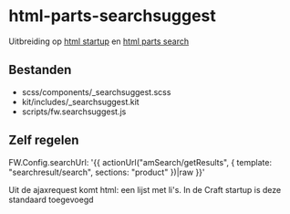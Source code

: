 # html-parts-searchsuggest

Uitbreiding op [html startup](https://github.com/am-impact/html-startup)
en [html parts search](https://github.com/am-impact/html-parts-search)

## Bestanden
 * scss/components/_searchsuggest.scss
 * kit/includes/_searchsuggest.kit
 * scripts/fw.searchsuggest.js
 
## Zelf regelen
FW.Config.searchUrl: '{{ actionUrl("amSearch/getResults", { template: "searchresult/search", sections: "product" })|raw }}'

Uit de ajaxrequest komt html: een lijst met li's. In de Craft startup is deze standaard toegevoegd